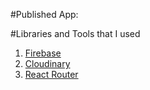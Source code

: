 #Published App:

#Libraries and Tools that I used
1. [Firebase](https://firebase.google.com/)
2. [Cloudinary](https://cloudinary.com/)
3. [React Router](https://reactrouter.com/en/main)
